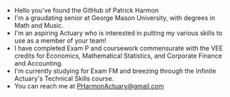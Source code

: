 - Hello you've found the GitHub of Patrick Harmon
- I'm a graudating senior at George Mason University, with degrees in Math and Music.
- I'm an aspiring Actuary who is interested in putting my various skills to use as a member of your team!
- I have completed Exam P and coursework commensurate with the VEE credits for Economics, Mathematical Statistics, and Corporate Finance and Accounting.
- I'm currently studying for Exam FM and breezing through the Infinite Actuary's Technical Skills course.
- You can reach me at PHarmonActuary@gmail.com
